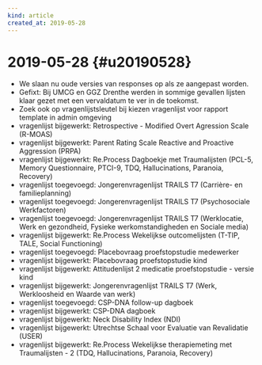 ```yaml
---
kind: article
created_at: 2019-05-28
---
```


# 2019-05-28 {#u20190528}

* We slaan nu oude versies van responses op als ze aangepast worden.
* Gefixt: Bij UMCG en GGZ Drenthe werden in sommige gevallen lijsten klaar gezet met een vervaldatum te ver in de toekomst.
* Zoek ook op vragenlijstsleutel bij kiezen vragenlijst voor rapport template in admin omgeving
* vragenlijst bijgewerkt: Retrospective - Modified Overt Agression Scale (R-MOAS)
* vragenlijst bijgewerkt: Parent Rating Scale Reactive and Proactive Aggression (PRPA)
* vragenlijst bijgewerkt: Re.Process Dagboekje met Traumalijsten (PCL-5, Memory Questionnaire, PTCI-9, TDQ, Hallucinations, Paranoia, Recovery)
* vragenlijst toegevoegd: Jongerenvragenlijst TRAILS T7 (Carrière- en familieplanning)
* vragenlijst toegevoegd: Jongerenvragenlijst TRAILS T7 (Psychosociale Werkfactoren)
* vragenlijst toegevoegd: Jongerenvragenlijst TRAILS T7 (Werklocatie, Werk en gezondheid, Fysieke werkomstandigheden en Sociale media)
* vragenlijst bijgewerkt: Re.Process Wekelijkse outcomelijsten (T-TIP, TALE, Social Functioning)
* vragenlijst toegevoegd: Placebovraag proefstopstudie medewerker
* vragenlijst bijgewerkt: Placebovraag proefstopstudie kind
* vragenlijst bijgewerkt: Attitudenlijst 2 medicatie proefstopstudie - versie kind
* vragenlijst bijgewerkt: Jongerenvragenlijst TRAILS T7 (Werk, Werkloosheid en Waarde van werk)
* vragenlijst toegevoegd: CSP-DNA follow-up dagboek
* vragenlijst bijgewerkt: CSP-DNA dagboek
* vragenlijst bijgewerkt: Neck Disability Index (NDI)
* vragenlijst bijgewerkt: Utrechtse Schaal voor Evaluatie van Revalidatie (USER)
* vragenlijst bijgewerkt: Re.Process Wekelijkse therapiemeting met Traumalijsten - 2 (TDQ, Hallucinations, Paranoia, Recovery)
